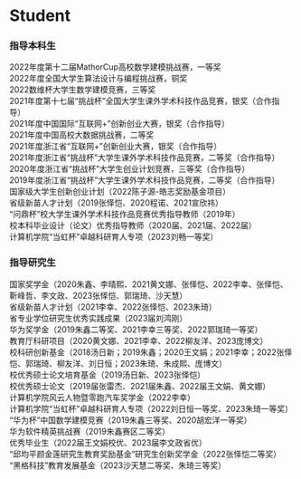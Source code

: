 ---
---

# Student

### 指导本科生
2022年度第十二届MathorCup高校数学建模挑战赛，一等奖    
2022年度全国大学生算法设计与编程挑战赛，铜奖   
2022数维杯大学生数学建模竞赛，三等奖   
2021年度第十七届“挑战杯”全国大学生课外学术科技作品竞赛，银奖（合作指导）   
2021年度中国国际“互联网+”创新创业大赛，银奖（合作指导）   
2021年度中国高校大数据挑战赛，二等奖  
2021年度浙江省“互联网+”创新创业大赛，银奖（合作指导）  
2021年度浙江省“挑战杯”大学生课外学术科技作品竞赛，二等奖（合作指导）  
2020年度浙江省“挑战杯”大学生创业计划竞赛，三等奖（合作指导）  
2019年度浙江省“挑战杯”大学生课外学术科技作品竞赛，二等奖（合作指导）   
国家级大学生创新创业计划（2022陈子源-皓志奖励基金项目）  
省级新苗人才计划（2019张怿恺、2020程诺、2021宣欣祎）  
“问鼎杯”校大学生课外学术科技作品竞赛优秀指导教师（2019年）   
校本科毕业设计（论文）优秀指导教师（2020届、2021届、2022届）   
计算机学院“当虹杯”卓越科研育人专项（2023刘畅一等奖）

### 指导研究生
国家奖学金（2020朱鑫、李晴熙、2021黄文娜、张怿恺、2022李幸、张怿恺、靳峰哲、李文政、2023张怿恺、郭瑞琦、沙天慧）  
省级新苗人才计划（2021李幸、2022张怿恺、2023朱琦）  
省专业学位研究生优秀实践成果（2023届刘鸿刚）   
华为奖学金（2019朱鑫二等奖、2021李幸三等奖、2022郭瑞琦一等奖）  
教育厅科研项目（2020黄文娜、2021李幸、2022柳友洋、2023庞博文）  
校科研创新基金（2018汤日新；2019朱鑫；2020王文娟；2021李幸；2022张怿恺、郭瑞琦、柳友洋、刘日恒；2023朱琦、朱成熙、庞博文）  
校优秀硕士论文培育基金（2019汤日新、2023张怿恺）  
校优秀硕士论文（2019届张雷杰、2021届朱鑫、2022届王文娟、黄文娜）  
计算机学院风云人物暨零跑汽车奖学金（2022李幸）   
计算机学院“当虹杯”卓越科研育人专项（2022刘日恒一等奖、2023朱琦一等奖）   
“华为杯”中国数学建模竞赛（2019朱鑫三等奖、2020胡宏洋一等奖）   
华为软件精英挑战赛（2019朱鑫赛区二等奖）   
优秀毕业生（2022届王文娟校优、2023届李文政省优）   
“邱均平颜金莲研究生教育奖励基金”研究生创新奖学金（2022张怿恺二等奖）   
“黑格科技”教育发展基金（2023沙天慧二等奖、朱琦三等奖）   
